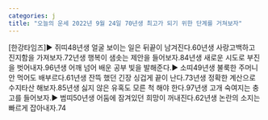 ```yaml
---
categories: j
title: "오늘의 운세 2022년 9월 24일 70년생 최고가 되기 위한 단계를 거쳐보자"
---
```

[한강타임즈]▶ 쥐띠48년생 얼굴 보이는 일은 뒤끝이 남겨진다.60년생 사랑고백하고 진지함을 가져보자.72년생 행복이 샘솟는 제안을 들어보자.84년생 새로운 시도로 부진을 벗어내자.96년생 어깨 넘어 배운 공부 빛을 발해준다.▶ 소띠49년생 불룩한 주머니 안 먹어도 배부르다.61년생 잔뜩 했던 긴장 싱겁게 끝이 난다.73년생 정확한 계산으로 수지타산 해보자.85년생 싫지 않은 유혹도 모른 척 해야 한다.97년생 고개 숙여지는 충고를 들어보자.▶ 범띠50년생 어둠에 잠겨있던 희망이 꺼내진다.62년생 논란의 소지는 빠르게 잡아내자.74